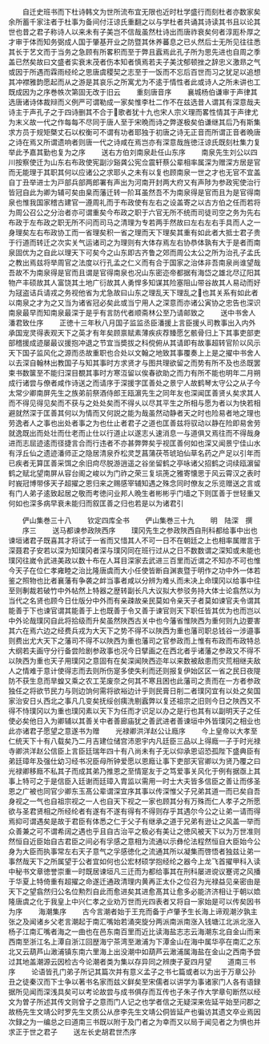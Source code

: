 <!-- { "loadSidebar": true } -->
　　自迁史班书而下杜诗韩文为世所流布宜无限也近时杜学盛行而刻杜者亦数家矣余所蓄千家注者于杜事为备间付汪谅氏重翻之以与学杜者共诵其诗读其书且以论其世也昔之君子称诗人以来未有子美岂不信哉虽然杜诗出而唐祚衰矣何者淳厖朴厚之才审于体而知务弼成人国于肇基开业之防暨其休养蕃息之已乆然后士无所见往往悉其长于艺文而于当务之急顾有所畧积而至于弊且蠧焉此孔子所为思先进也自周之季盖已然矣故曰文盛者实衰末茂者伤本知者慎焉若夫子美沈郁顿挫之辞忠义激昻之气或因于所遇而霖雨经纶之思唐虞稷契之志至于一饭而不忘后百世而习之犹足以追想其冲襟雅韵愿起而从之游是其哀乐之所寓尤为不逺于情性者此或诗人之所未讲也工既成因为之序巻帙次第固无改于旧云
　　重刻唐音序
　　襄城杨伯谦审于声律其选唐诸诗体裁辩而义例严可谓勒成一家矣惟李杜二作不在兹选昔人谓其有深意哉夫诗主于声孔子之于四诗删其不合于歌者犹十九也宋人宗义理而畧性情其于声律尤为末义故一代之作每每不尽同于唐人至于宋晩而诗之弊遂极矣伯谦继其后乃有斯集求方员于规矩槩丈石以权衡可不谓有功者耶独于初唐之诗无正音而所谓正音者晩唐之诗在焉又所谓遗响者则唐一代之诗咸在焉岂亦有深意哉旌徳汪谅氏既刻杜集力复举此予嘉其勤也复为之序
　　送右方伯刘南泉赴任山东序
　　南泉先生刘公以四川按察使迁为山东右布政使宪副沙谿龚公宪佥震轩蔡公辈相率属深为赠深方居是官而无能理于其职其何以应诸公之求耶乆之未有以复也顾南泉一世之才也无官不宜盖自丁丑举进士为戸部兵部两郎署有声出为河南开封两大府又有声陟为参政宪使治行皆冠自此为卿为辅可矣由臬而藩迁转一阶耳虽然吾不为南泉得是官而且为是官得南泉也惟我国家稽古建官一遵周礼而于布政使有左右之设盖寄之以古方伯之任而若将为周公召公之分治者亦可谓重矣今布政之职于六官无所不统而司徒司空之务为先右布政于左布政之职无所不问而司马之清理为专若两手然故曰左右左右手具而人之一身理矣左右布政协工而一省理矣积一省之理而天下理矣其重有如此者大抵士君子贵于行道而转迁之次实关气运诸司之为理则有大体存焉左右协恭体孰有大于是者而南泉固优为之自此以理天下可矣今之山东即古齐鲁之郊而周公太公之所为治孔子孟氏之教出焉兹将举周官之法度以行孔孟之仁义而有合于国家之治体非吾南泉尚谁望哉吾故不为南泉得是官而且谓是官得南泉也况山东密迩帝都据有海岱之雄北尽辽阳其物产丰硕故其人富饶其土地广衍故其人勇悍多知谋其险塞阻山带谷故其人易动而好为冦盗诘兵请戎之务视他省为尤急故曰山东之理乱天下理乱之也其关系有如此者以南泉之才为之又当为诸省冠必矣此或当宁用人之深意而亦诸公寅协之忠告也深识南泉最早而知南泉最深于是乎有言防代者顺斋林公至乃请邮致之
　　送中书舍人潘君致仕序
　　正徳十三年秋八月国子监监丞臣潘援上言臣援乆司教事出入内外承国宠灵得表观天下之英才有年矣顾禀赋素薄疾疢荐臻愿乞骸骨归上下其事吏部吏部稽援成迹屡最议援抱冲退之节宜当奬拔之科傥俯从其请即有故事超转官阶以风示天下国子监风化之源而丞故重职也合处以文翰之地致其事覆奏上上是之擢中书舍人以去深自翰林出教国子与知其事时方求贤才与图共理欲留之而势有所不及也丞既罢束书数箧至不能归深目覩其事时方寒沍留以俟春欲助之而力有所不能也明年二月朔成行诸尝与僚者咸作诗送之而请序于深援字匡善处之景宁人故鹤琴太守公之从子今太常少卿南屏先生之族弟前祭酒侍郎王瓯濵先生之同年友也深闻匡善贤乆矣求其人而不得见得见矣而不获与之处处矣而不得乆以尽其平生之所相与愿为者以为快若相避就然深于匡善其何以为情而又何説之能为哉虽然动静者天之时也险易者地之理也劳逸者人之事也出处者事之为也仕止者君子之道也匡善兹将驭动以静在险即易舍劳就逸既出而处壮而仕老而止仕以行道止以遂志乆速消息一与道俱又焉往而不得哉身进而志屈迹逺而径捷言合而行违者不亦甚弊弊矣乎视匡善何如也深又闻景宁佳山水有浮丘仙之遗迹潘师正之隐居清泉乔松灵芝菖蒲茯苓琥珀仙草名药之产足以引年而已疾者无算匡善采饵之余旧疴尽脱游逍遥之谷坐留鹤之亭咏诸父招鹤之词续瓯濵留鹤之赋北望南屏从容台阁之峻以为门祚之荣三复埙箎之雅寄懐思于风云霄汉之表时时峩冠博带侈天子超擢之恩归来之赐感宰辅知遇之殊念同时僚友之乐览赠送之言或有门人弟子逺致起居之敬而考徳问业邦人晩生者彬彬乎门墙之下则匡善于世轻重又何如也深多病早衰未能归而叙匡善之归也若是以为诸君引





　　俨山集巻三十八
　　钦定四库全书
　　俨山集巻三十九
　　明　陆深　撰
　　序三
　　送马都谏参政陜西序
　　璞冈先生之参政陜西自刑科都给事中出也谏垣诸君子既喜其才将试于一省而又惜其人不可一日不在朝廷之上也相率属赠言于深聂君子安若以深为知璞冈者深与璞冈同在班行过从之日不数数谓之深知或未能也璞冈往嵗令武进美政以数十布在人耳目深家去武进三百里而近谓之不知亦不可也惟今天子在位仁孝雍睦之治比隆唐虞而大小任使皆断自渊衷暨于明作之功中外一体若鉴之照物也比者襄藩有争袭之衅当事者咸以分辨为难乆而未决上命璞冈以给事中往至则剸裁若破竹中外帖然上特器之歴转副长凡大议拟大参驳务持大体士论翕然以为当代之名贤也顾今日仕版分中外而有亲疎故亲民莫如令亲天子者莫如谏官夫令谓其能善于下也谏官谓其能善于上也既善于令又善于谏官则天下职任皆其优为也而岂以中外论哉璞冈自此将拾级而升矣虽然陜西古关中也今藩省惟陜西为重何则九边要害其六在焉六边之经费兵戎为大天下之势不得不以陜西为重也藩司职总钱谷一涉邉事则费出尤大天下之藩司不得不以陜西为重也藩司之官参政而上惟有布政而布政特总大纲若夫画守分行备尝险剧参政事也况今日擘画之在西北者乎诸藩之参政又不得不以陜西为重也天子用璞冈之意固有在矣深闻陜西迩年以来数被敌患而灾荒相继夫敌人之情难于意计使得志而去则所伤寔多使失利而还则报复伊始区区一省之民日夜隄防不获生息而旱蝗又乘之农工芜废奈之何其不寒且困也此藩司之责而在一方者参政独任之将欲节民力与则边饷何需将欲裕边计乎则民膏日削二者璞冈宜有以处之矣国家治安日乆西北之事凡几变矣抚绥创痍洗剔蠧弊以复还祖宗之旧则今日之陜西又不得不恃璞冈以为重也璞冈素以天下为任而才识足以办之是行也其有以副明天子之任使必矣他日入为卿辅以其善关中者善廊庙犹之善武进者善谏垣中外皆璞冈之相业也此亦诸君子愿望之意遂书为赠
　　光禄卿洪洋赵公让廕序
　　今上皇帝以大孝至仁统天下十有八载矣乃二月吉建位储宫沛恩宇内凡廷臣三品以上得廕一子于时光禄寺卿洪洋赵公信臣上言臣廷瑞年四十有八尚未有子无以仰承恩诏恐孤陛下盛典臣有弟廷璋年及强仕幼习经书况臣母所钟爱愿以恩廕让事下吏部天官卿以为贤乃覆之曰光禄卿移廕不私其子而成其弟乃推恩之至情寔友于之笃爱事关风化于例有据亟上其事上特可之于是信臣入廷谢而廷璋入胄监以需用一时士大夫皆多信臣之善让而侈圣恩之广被也同官少卿东玉髙公辈谓深宜序其事以传深惟父子兄弟其道一而已矣自吾身视之一气也自祖宗视之一人也自天下视之一家也顾其分有万殊而仁人孝子之所愿欲与圣君贤相之所经纶者有遂有不遂有得有不得则存乎其遇尔今公之让弟一请而得焉抑可谓遇矣是故于君臣有体悉之仁于父子有继承之道于兄弟有逊让之风盖一举而众善兼之可不谓希阔之遇也乎且自古治平之极必有美让之徳风被天下以为万世准则然恒自近臣始自古君臣之间必有孚感之意相为流通以示彝伦法程然恒自大臣始今公身为大臣而执事常左右天子意气之孚感徳化之流通其所以凝集而啓悟者独兹让弟一事然哉天下之所属望于公者宜如何也公宏材硕学抱经纶之器今上龙飞首擢甲科入读中秘书文章徳誉崇重一时既居谏垣凡三迁而为都给事其在刑科屡进谠议蹇谔之风播于华夏上特倚重有超擢之命遂迁通政清理内黄再正太仆之位召为光禄益见亲密由是天下之望翕然归公名位勲烈自此而愈进矣其进愈髙其让愈多必能济济相让于朝以嫓隆唐虞之化于我皇上中兴仁孝之业劝万世而光四表者又将自一家始是可以传矣因书为序
　　海潮集序
　　古今言潮者始于王充而备于卢肇予生长海上谛观潮汐孰主张之及闻诸乡父老言潮起于南汇嘴始若涌突旋分两派南派南涨入钱塘江北派北涨入杨子江南汇嘴者海之一曲也在邑东南百里而近比读海盐志志云海潮东北自金山而来西南至浙江名上潭自浙江回歴海宁茶湾至澉浦为下潭金山在海中属华亭在南汇之东北又云葫芦山澉浦镇东南六里海上出没潮中如葫芦云澉浦属海盐在金山之西南予尝过其地盖潮源云因检古今论潮者类为集以存异同之辨庚子夏四月望
　　道南三书序
　　论语皆孔门弟子所记其篇次并有意义孟子之书七篇或者以为出于万章公孙丑之徒秦汉而下士争以著书名家而兹义鲜矣至宋儒者以讲学为事诸家门人各有语録据所见闻而深浅具矣可以考论故尝与成书俱存而互传也子朱子作大学章句断然以经文为曽子所述其传文则曾子之意而门人记之也学者信之无疑深来佐延平始至问郡之故杨先生文靖公时罗先生文质公从彦李先生文靖公侗皆延产也徧访其遗文卒业焉因次録之为一编总之曰道南三书既以附于及门者之为幸而又以局于闻见者之为惧也并求正于世之君子
　　送左长史胡君世杰序
